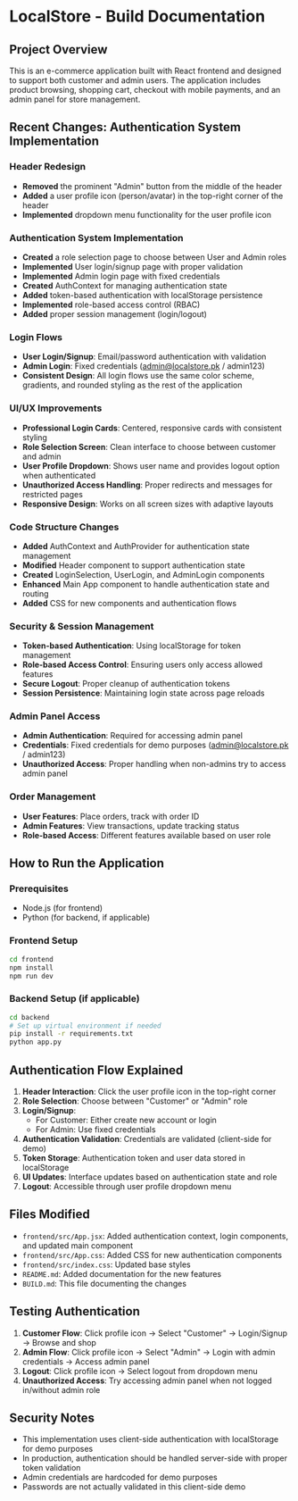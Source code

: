 # LocalStore - Build Documentation

## Project Overview
This is an e-commerce application built with React frontend and designed to support both customer and admin users. The application includes product browsing, shopping cart, checkout with mobile payments, and an admin panel for store management.

## Recent Changes: Authentication System Implementation

### Header Redesign
- **Removed** the prominent "Admin" button from the middle of the header
- **Added** a user profile icon (person/avatar) in the top-right corner of the header
- **Implemented** dropdown menu functionality for the user profile icon

### Authentication System Implementation
- **Created** a role selection page to choose between User and Admin roles
- **Implemented** User login/signup page with proper validation
- **Implemented** Admin login page with fixed credentials
- **Created** AuthContext for managing authentication state
- **Added** token-based authentication with localStorage persistence
- **Implemented** role-based access control (RBAC)
- **Added** proper session management (login/logout)

### Login Flows
- **User Login/Signup**: Email/password authentication with validation
- **Admin Login**: Fixed credentials (admin@localstore.pk / admin123)
- **Consistent Design**: All login flows use the same color scheme, gradients, and rounded styling as the rest of the application

### UI/UX Improvements
- **Professional Login Cards**: Centered, responsive cards with consistent styling
- **Role Selection Screen**: Clean interface to choose between customer and admin
- **User Profile Dropdown**: Shows user name and provides logout option when authenticated
- **Unauthorized Access Handling**: Proper redirects and messages for restricted pages
- **Responsive Design**: Works on all screen sizes with adaptive layouts

### Code Structure Changes
- **Added** AuthContext and AuthProvider for authentication state management
- **Modified** Header component to support authentication state
- **Created** LoginSelection, UserLogin, and AdminLogin components
- **Enhanced** Main App component to handle authentication state and routing
- **Added** CSS for new components and authentication flows

### Security & Session Management
- **Token-based Authentication**: Using localStorage for token management
- **Role-based Access Control**: Ensuring users only access allowed features
- **Secure Logout**: Proper cleanup of authentication tokens
- **Session Persistence**: Maintaining login state across page reloads

### Admin Panel Access
- **Admin Authentication**: Required for accessing admin panel
- **Credentials**: Fixed credentials for demo purposes (admin@localstore.pk / admin123)
- **Unauthorized Access**: Proper handling when non-admins try to access admin panel

### Order Management
- **User Features**: Place orders, track with order ID
- **Admin Features**: View transactions, update tracking status
- **Role-based Access**: Different features available based on user role

## How to Run the Application

### Prerequisites
- Node.js (for frontend)
- Python (for backend, if applicable)

### Frontend Setup
```bash
cd frontend
npm install
npm run dev
```

### Backend Setup (if applicable)
```bash
cd backend
# Set up virtual environment if needed
pip install -r requirements.txt
python app.py
```

## Authentication Flow Explained

1. **Header Interaction**: Click the user profile icon in the top-right corner
2. **Role Selection**: Choose between "Customer" or "Admin" role
3. **Login/Signup**:
   - For Customer: Either create new account or login
   - For Admin: Use fixed credentials
4. **Authentication Validation**: Credentials are validated (client-side for demo)
5. **Token Storage**: Authentication token and user data stored in localStorage
6. **UI Updates**: Interface updates based on authentication state and role
7. **Logout**: Accessible through user profile dropdown menu

## Files Modified
- `frontend/src/App.jsx`: Added authentication context, login components, and updated main component
- `frontend/src/App.css`: Added CSS for new authentication components
- `frontend/src/index.css`: Updated base styles
- `README.md`: Added documentation for the new features
- `BUILD.md`: This file documenting the changes

## Testing Authentication
1. **Customer Flow**: Click profile icon → Select "Customer" → Login/Signup → Browse and shop
2. **Admin Flow**: Click profile icon → Select "Admin" → Login with admin credentials → Access admin panel
3. **Logout**: Click profile icon → Select logout from dropdown menu
4. **Unauthorized Access**: Try accessing admin panel when not logged in/without admin role

## Security Notes
- This implementation uses client-side authentication with localStorage for demo purposes
- In production, authentication should be handled server-side with proper token validation
- Admin credentials are hardcoded for demo purposes
- Passwords are not actually validated in this client-side demo